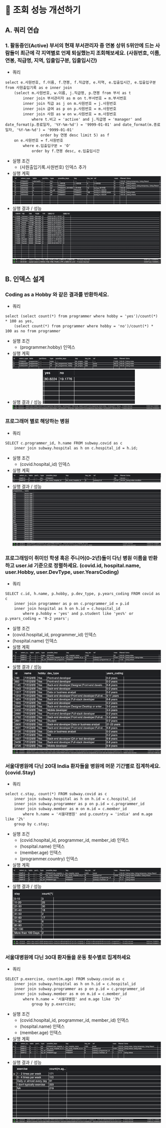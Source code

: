 # 🚀 조회 성능 개선하기

## A. 쿼리 연습

### 1. 활동중인(Active) 부서의 현재 부서관리자 중 연봉 상위 5위안에 드는 사람들이 최근에 각 지역별로 언제 퇴실했는지 조회해보세요. (사원번호, 이름, 연봉, 직급명, 지역, 입출입구분, 입출입시간)
+ 쿼리
```
select e.사원번호, f.이름, f.연봉, f.직급명, e.지역, e.입출입시간, e.입출입구분 from 사원출입기록 as e inner join 
	(select m.사원번호, w.이름, j.직급명, p.연봉 from 부서 as t
		inner join 부서관리자 as m on t.부서번호 = m.부서번호
		inner join 직급 as j on m.사원번호 = j.사원번호    
		inner join 급여 as p on p.사원번호 = m.사원번호
		inner join 사원 as w on w.사원번호 = m.사원번호
			where t.비고 = 'active' and j.직급명 = 'manager' and date_format(p.종료일자, '%Y-%m-%d') = '9999-01-01' and date_format(m.종료일자, '%Y-%m-%d') = '9999-01-01'
				order by 연봉 desc limit 5) as f 
	on e.사원번호 = f.사원번호
		where e.입출입구분 = 'O'	
			order by f.연봉 desc, e.입출입시간
```
+ 실행 조건
  + (사원출입기록.사원번호) 인덱스 추가
+ 실행 계획
  ![img_1.png](img_1.png)
+ 실행 결과 / 성능
![img.png](img.png)
![img_2.png](img_2.png)

## B. 인덱스 설계
### Coding as a Hobby 와 같은 결과를 반환하세요.
+ 쿼리
```
select (select count(*) from programmer where hobby = 'yes')/count(*) * 100 as yes,
	(select count(*) from programmer where hobby = 'no')/count(*) * 100 as no from programmer
```
+ 실행 조건
  + (programmer.hobby) 인덱스
+ 실행 계획
  ![img_4.png](img_4.png)
+ 실행 결과 / 성능
![img_3.png](img_3.png)
![img_5.png](img_5.png)
  
### 프로그래머 별로 해당하는 병원
+ 쿼리
```
SELECT c.programmer_id, h.name FROM subway.covid as c
    inner join subway.hospital as h on c.hospital_id = h.id;
```
+ 실행 조건
  + (covid.hospital_id) 인덱스
+ 실행 계획
  ![img_6.png](img_6.png)
+ 실행 결과 / 성능
![img_8.png](img_8.png)
![img_7.png](img_7.png)
  
### 프로그래밍이 취미인 학생 혹은 주니어(0-2년)들이 다닌 병원 이름을 반환하고 user.id 기준으로 정렬하세요. (covid.id, hospital.name, user.Hobby, user.DevType, user.YearsCoding)
+ 쿼리
```
SELECT c.id, h.name, p.hobby, p.dev_type, p.years_coding FROM covid as c
	inner join programmer as p on c.programmer_id = p.id
	inner join hospital as h on h.id = c.hospital_id		
		where p.hobby = 'yes' and p.student like 'yes%' or p.years_coding = '0-2 years';
```
+ 실행 조건
 + (covid.hospital_id, programmer_id) 인덱스
 + (hospital.name) 인덱스
+ 실행 계획
  ![img_9.png](img_9.png)
+ 실행 결과 / 성능
![img_11.png](img_11.png)
![img_10.png](img_10.png)
  
### 서울대병원에 다닌 20대 India 환자들을 병원에 머문 기간별로 집계하세요. (covid.Stay)
+ 쿼리
```
select c.stay, count(*) FROM subway.covid as c
	inner join subway.hospital as h on h.id = c.hospital_id
    inner join subway.programmer as p on p.id = c.programmer_id
    inner join subway.member as m on m.id = c.member_id
		where h.name = '서울대병원' and p.country = 'india' and m.age like '2%'
	group by c.stay;
```
+ 실행 조건
  + (covid.hospital_id, programmer_id, member_id) 인덱스
  + (hospital.name) 인덱스
  + (member.age) 인덱스
  + (programmer.country) 인덱스
+ 실행 계획
  ![img_12.png](img_12.png)
+ 실행 결과 / 성능
![img_13.png](img_13.png)
  ![img_14.png](img_14.png)

### 서울대병원에 다닌 30대 환자들을 운동 횟수별로 집계하세요
+ 쿼리
```
SELECT p.exercise, count(m.age) FROM subway.covid as c
	inner join subway.hospital as h on h.id = c.hospital_id
    inner join subway.programmer as p on p.id = c.programmer_id
    inner join subway.member as m on m.id = c.member_id
		where h.name = '서울대병원' and m.age like '3%'
			group by p.exercise;
```
+ 실행 조건
  + (covid.hospital_id, programmer_id, member_id) 인덱스
  + (hospital.name) 인덱스
  + (member.age) 인덱스
+ 실행 계획
  ![img_16.png](img_16.png)
+ 실행 결과 / 성능
![img_17.png](img_17.png)
  ![img_18.png](img_18.png)

